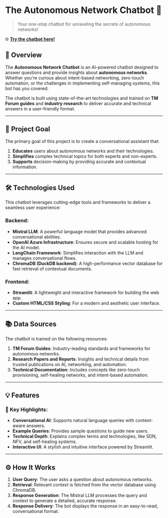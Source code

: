 # The Autonomous Network Chatbot 🌟
> Your one-stop chatbot for unraveling the secrets of autonomous networks!

🌐 **[Try the chatbot here!](https://anchatbot.streamlit.app/)**  

## 🚀 Overview
The **Autonomous Network Chatbot** is an AI-powered chatbot designed to answer questions and provide insights about **autonomous networks**. Whether you're curious about intent-based networking, zero-touch automation, or the challenges in implementing self-managing systems, this bot has you covered.

The chatbot is built using state-of-the-art technologies and trained on **TM Forum guides** and **industry research** to deliver accurate and technical answers in a user-friendly format.

---

## 🎯 Project Goal
The primary goal of this project is to create a conversational assistant that:
1. **Educates** users about autonomous networks and their technologies.
2. **Simplifies** complex technical topics for both experts and non-experts.
3. **Supports** decision-making by providing accurate and contextual information.

---

## 🛠️ Technologies Used
This chatbot leverages cutting-edge tools and frameworks to deliver a seamless user experience:

### Backend:
- **Mistral LLM**: A powerful language model that provides advanced conversational abilities.
- **OpenAI Azure Infrastructure**: Ensures secure and scalable hosting for the AI model.
- **LangChain Framework**: Simplifies interaction with the LLM and manages conversational flows.
- **ChromaDB (DuckDB backend)**: A high-performance vector database for fast retrieval of contextual documents.

### Frontend:
- **Streamlit**: A lightweight and interactive framework for building the web app.
- **Custom HTML/CSS Styling**: For a modern and aesthetic user interface.

---

## 📚 Data Sources
The chatbot is trained on the following resources:
1. **TM Forum Guides**: Industry-leading standards and frameworks for autonomous networks.
2. **Research Papers and Reports**: Insights and technical details from trusted publications on AI, networking, and automation.
3. **Technical Documentation**: Includes concepts like zero-touch provisioning, self-healing networks, and intent-based automation.

---

## 💡 Features
### 🌟 Key Highlights:
- **Conversational AI**: Supports natural language queries with context-aware answers.
- **Example Queries**: Provides sample questions to guide new users.
- **Technical Depth**: Explains complex terms and technologies, like SDN, NFV, and self-healing systems.
- **Interactive UI**: A stylish and intuitive interface powered by Streamlit.

---

## ⚙️ How It Works
1. **User Query**: The user asks a question about autonomous networks.
2. **Retrieval**: Relevant context is fetched from the vector database using ChromaDB.
3. **Response Generation**: The Mistral LLM processes the query and context to generate a detailed, accurate response.
4. **Response Delivery**: The bot displays the response in an easy-to-read, conversational format.

